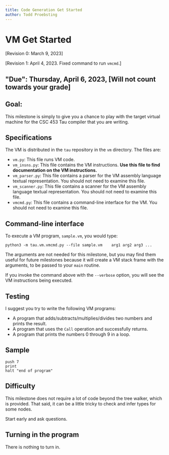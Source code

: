 ```yaml
---
title: Code Generation Get Started
author: Todd Proebsting
---
```


# VM Get Started
[Revision 0: March 9, 2023]

[Revision 1: April 4, 2023.  Fixed command to run `vmcmd`.]

## "Due": Thursday, April 6, 2023, [Will not count towards your grade]

## Goal:
This milestone is simply to give you a chance to play with the target virtual machine for the CSC 453 Tau compiler that you are writing.


## Specifications

The VM is distributed in the `tau` repository in the `vm` directory.  The files are:

* `vm.py`: This file runs VM code.
* `vm_insns.py`:  This file contains the VM instructions.  **Use this file to find documentation on the VM instructions.**
* `vm_parser.py`: This file contains a parser for the VM assembly language textual representation.  You should not need to examine this file.
* `vm_scanner.py`: This file contains a scanner for the VM assembly language textual representation.  You should not need to examine this file.
* `vmcmd.py`: This file contains a command-line interface for the VM.  You should not need to examine this file.


## Command-line interface

To execute a VM program, `sample.vm`, you would type:

```
python3 -m tau.vm.vmcmd.py --file sample.vm    arg1 arg2 arg3 ...
```

The arguments are not needed for this milestone, but you may find them useful for future milestones because it will create a VM stack frame with the arguments, to be passed to your `main` routine.

If you invoke the command above with the `--verbose` option, you will see the VM instructions being executed.


## Testing

I suggest you try to write the following VM programs:

* A program that adds/subtracts/multiplies/divides two numbers and prints the result.
* A program that uses the `Call` operation and successfully returns.
* A program that prints the numbers 0 through 9 in a loop.

## Sample

```
push 7
print 
halt "end of program"
```

## Difficulty

This milestone does not require a lot of code beyond the tree walker, which is provided.  That said, it can be a little tricky to check and infer types for some nodes.

Start early and ask questions.

## Turning in the program

There is nothing to turn in.
